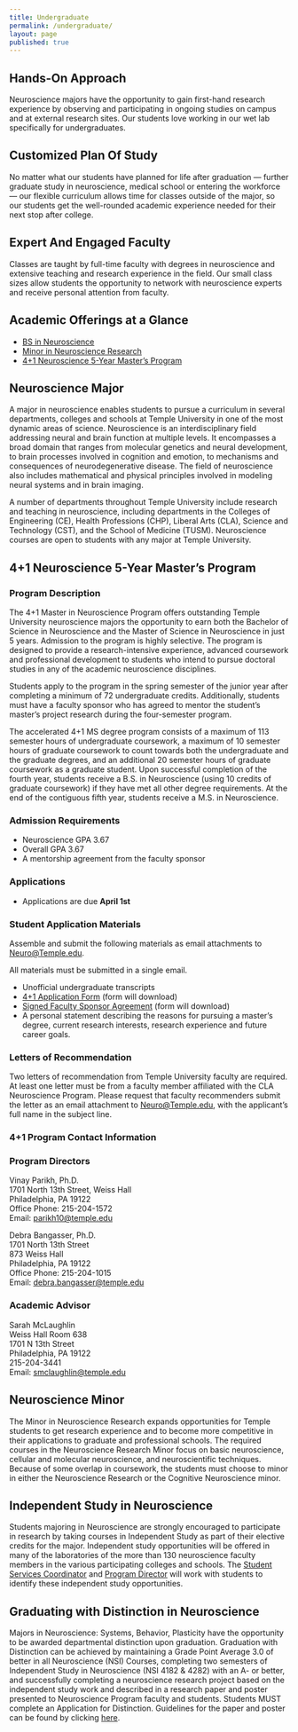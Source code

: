 ```yaml
---
title: Undergraduate
permalink: /undergraduate/
layout: page
published: true
---
```


## Hands-On Approach

Neuroscience majors have the opportunity to gain first-hand research experience by observing and participating in ongoing studies on campus and at external research sites. Our students love working in our wet lab specifically for undergraduates.

## Customized Plan Of Study

No matter what our students have planned for life after graduation — further graduate study in neuroscience, medical school or entering the workforce — our flexible curriculum allows time for classes outside of the major, so our students get the well-rounded academic experience needed for their next stop after college.

## Expert And Engaged Faculty

Classes are taught by full-time faculty with degrees in neuroscience and extensive teaching and research experience in the field. Our small class sizes allow students the opportunity to network with neuroscience experts and receive personal attention from faculty.

## Academic Offerings at a Glance

- [BS in Neuroscience](http://bulletin.temple.edu/undergraduate/liberal-arts/neuroscience-systems-behavior-plasticity/bs-neuroscience-systems-behavior-plasticity/)
- [Minor in Neuroscience Research](http://bulletin.temple.edu/undergraduate/liberal-arts/neuroscience-systems-behavior-plasticity/minor-neuroscience-research/)
- [4+1 Neuroscience 5-Year Master’s Program](#program-description)

## Neuroscience Major

A major in neuroscience enables students to pursue a curriculum in several departments, colleges and schools at Temple University in one of the most dynamic areas of science. Neuroscience is an interdisciplinary field addressing neural and brain function at multiple levels. It encompasses a broad domain that ranges from molecular genetics and neural development, to brain processes involved in cognition and emotion, to mechanisms and consequences of neurodegenerative disease. The field of neuroscience also includes mathematical and physical principles involved in modeling neural systems and in brain imaging.

A number of departments throughout Temple University include research and teaching in neuroscience, including departments in the Colleges of Engineering (CE), Health Professions (CHP), Liberal Arts (CLA), Science and Technology (CST), and the School of Medicine (TUSM). Neuroscience courses are open to students with any major at Temple University.

## 4+1 Neuroscience 5-Year Master’s Program 

### Program Description

The 4+1 Master in Neuroscience Program offers outstanding Temple University neuroscience majors the opportunity to earn both the Bachelor of Science in Neuroscience and the Master of Science in Neuroscience in just 5 years. Admission to the program is highly selective.  The program is designed to provide a research-intensive experience, advanced coursework and professional development to students who intend to pursue doctoral studies in any of the academic neuroscience disciplines.

Students apply to the program in the spring semester of the junior year after completing a minimum of 72 undergraduate credits. Additionally, students must have a faculty sponsor who has agreed to mentor the student’s master’s project research during the four-semester program.

The accelerated 4+1 MS degree program consists of a maximum of 113 semester hours of undergraduate coursework, a maximum of 10 semester hours of graduate coursework to count towards both the undergraduate and the graduate degrees, and an additional 20 semester hours of graduate coursework as a graduate student. Upon successful completion of the fourth year, students receive a B.S. in Neuroscience (using 10 credits of graduate coursework) if they have met all other degree requirements.  At the end of the contiguous fifth year, students receive a M.S. in Neuroscience. 

### Admission Requirements

- Neuroscience GPA 3.67
- Overall GPA 3.67
- A mentorship agreement from the faculty sponsor

### Applications

- Applications are due **April 1st**

### Student Application Materials

Assemble and submit the following materials as email attachments to [Neuro@Temple.edu](mailto:Neuro@Temple.edu). 

All materials must be submitted in a single email.

- Unofficial undergraduate transcripts
- [4+1 Application Form](http://www.cla.temple.edu/neuroscience/files/2017/03/Application.docx) (form will download)
- [Signed Faculty Sponsor Agreement](http://www.cla.temple.edu/neuroscience/files/2017/03/Faculty-Sponsor-Agreement.docx) (form will download)
- A personal statement describing the reasons for pursuing a master’s degree, current research interests, research experience and future career goals. 

### Letters of Recommendation

Two letters of recommendation from Temple University faculty are required.  At least one letter must be from a faculty member affiliated with the CLA Neuroscience Program.  Please request that faculty recommenders submit the letter as an email attachment to [Neuro@Temple.edu](mailto:Neuro@Temple.edu), with the applicant’s full name in the subject line.

### 4+1 Program Contact Information

### Program Directors

Vinay Parikh, Ph.D.<br/> 
1701 North 13th Street, Weiss Hall<br/>
Philadelphia, PA 19122<br/>
Office Phone: 215-204-1572<br/>
Email: [parikh10@temple.edu](mailto:parikh10@temple.edu)  <br/>

Debra Bangasser, Ph.D.<br/>
1701 North 13th Street<br/>
873 Weiss Hall<br/>
Philadelphia, PA 19122<br/>
Office Phone: 215-204-1015<br/>
Email: [debra.bangasser@temple.edu](mailto:debra.bangasser@temple.edu)<br/>

### Academic Advisor

Sarah McLaughlin<br/>
Weiss Hall Room 638<br/>
1701 N 13th Street<br/>
Philadelphia, PA 19122<br/>
215-204-3441<br/>
Email: [smclaughlin@temple.edu](mailto:smclaughlin@temple.edu)<br/>

## Neuroscience Minor

The Minor in Neuroscience Research expands opportunities for Temple students to get research experience and to become more competitive in their applications to graduate and professional schools. The required courses in the Neuroscience Research Minor focus on basic neuroscience, cellular and molecular neuroscience, and neuroscientific techniques. Because of some overlap in coursework, the students must choose to minor in either the Neuroscience Research or the Cognitive Neuroscience minor.

## Independent Study in Neuroscience
Students majoring in Neuroscience are strongly encouraged to participate in research by taking courses in Independent Study as part of their elective credits for the major. Independent study opportunities will be offered in many of the laboratories of the more than 130 neuroscience faculty members in the various participating colleges and schools. The [Student Services Coordinator](http://www.cla.temple.edu/neuroscience/contact/) and [Program Director](http://www.cla.temple.edu/neuroscience/contact/) will work with students to identify these independent study opportunities.

## Graduating with Distinction in Neuroscience

Majors in Neuroscience: Systems, Behavior, Plasticity have the opportunity to be awarded departmental distinction upon graduation. Graduation with Distinction can be achieved by maintaining a Grade Point Average 3.0 of better in all Neuroscience (NSI) Courses, completing two semesters of Independent Study in Neuroscience (NSI 4182 & 4282) with an A- or better, and successfully completing a neuroscience research project based on the independent study work and described in a research paper and poster presented to Neuroscience Program faculty and students.  Students MUST complete an Application for Distinction. Guidelines for the paper and poster can be found by clicking [here](http://www.cla.temple.edu/neuroscience/undergraduate/distinction-guidelines/).
